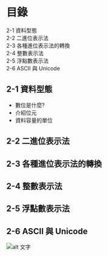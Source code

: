 # 目錄
2-1 資料型態  
2-2 二進位表示法  
2-3 各種進位表示法的轉換  
2-4 整數表示法  
2-5 浮點數表示法  
2-6 ASCII 與 Unicode  



## 2-1 資料型態
+ 數位是什麼?
+ 介紹位元
+ 資料容量的單位
## 2-2 二進位表示法
## 2-3 各種進位表示法的轉換
## 2-4 整數表示法
## 2-5 浮點數表示法
## 2-6 ASCII 與 Unicode
![alt 文字](https://upload.wikimedia.org/wikipedia/commons/c/cf/USASCII_code_chart.png "Wiki: ACIIcode")


